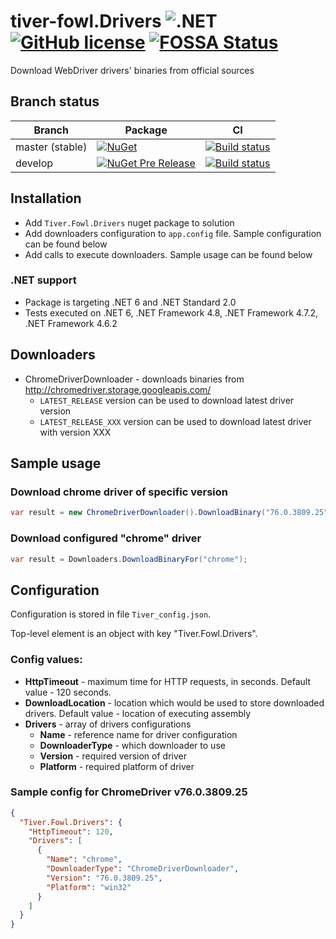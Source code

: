 # tiver-fowl.Drivers ![.NET](https://img.shields.io/badge/.NET-6-blue)  [![GitHub license](https://img.shields.io/badge/license-MIT-blue.svg)](https://raw.githubusercontent.com/MrHant/tiver-fowl/master/LICENSE) [![FOSSA Status](https://app.fossa.com/api/projects/git%2Bgithub.com%2FMrHant%2Ftiver-fowl.Drivers.svg?type=shield)](https://app.fossa.com/projects/git%2Bgithub.com%2FMrHant%2Ftiver-fowl.Drivers?ref=badge_shield)


Download WebDriver drivers' binaries from official sources

## Branch status

| Branch | Package | CI  |
| ------ | ------- | --- |
| master (stable) | [![NuGet](https://img.shields.io/nuget/v/Tiver.Fowl.Drivers.svg)](https://www.nuget.org/packages/Tiver.Fowl.Drivers) | [![Build status](https://ci.appveyor.com/api/projects/status/s6xak6m2jc2mijnt/branch/master?svg=true)](https://ci.appveyor.com/project/MrHant/tiver-fowl-drivers/branch/master) |
| develop | [![NuGet Pre Release](https://img.shields.io/nuget/vpre/Tiver.Fowl.Drivers.svg)](https://www.nuget.org/packages/Tiver.Fowl.Drivers/absoluteLatest) | [![Build status](https://ci.appveyor.com/api/projects/status/s6xak6m2jc2mijnt/branch/develop?svg=true)](https://ci.appveyor.com/project/MrHant/tiver-fowl-drivers/branch/develop) |

## Installation
* Add ```Tiver.Fowl.Drivers``` nuget package to solution
* Add downloaders configuration to ```app.config``` file. Sample configuration can be found below
* Add calls to execute downloaders. Sample usage can be found below

### .NET support
* Package is targeting .NET 6 and .NET Standard 2.0
* Tests executed on .NET 6, .NET Framework 4.8, .NET Framework 4.7.2, .NET Framework 4.6.2

## Downloaders
* ChromeDriverDownloader - downloads binaries from http://chromedriver.storage.googleapis.com/
  * ```LATEST_RELEASE``` version can be used to download latest driver version
  * ```LATEST_RELEASE_XXX``` version can be used to download latest driver with version XXX

## Sample usage
### Download chrome driver of specific version

```c#
var result = new ChromeDriverDownloader().DownloadBinary("76.0.3809.25", "win32");
```

### Download configured "chrome" driver

```c#
var result = Downloaders.DownloadBinaryFor("chrome");
```

## Configuration

Configuration is stored in file `Tiver_config.json`. 

Top-level element is an object with key "Tiver.Fowl.Drivers".

### Config values:

* **HttpTimeout** - maximum time for HTTP requests, in seconds. Default value - 120 seconds.
* **DownloadLocation** - location which would be used to store downloaded drivers. Default value - location of executing assembly
* **Drivers** - array of drivers configurations
  * **Name** - reference name for driver configuration
  * **DownloaderType** - which downloader to use
  * **Version** - required version of driver
  * **Platform** - required platform of driver

### Sample config for ChromeDriver v76.0.3809.25

```json
{
  "Tiver.Fowl.Drivers": {
    "HttpTimeout": 120,
    "Drivers": [
      {
        "Name": "chrome",
        "DownloaderType": "ChromeDriverDownloader",
        "Version": "76.0.3809.25",
        "Platform": "win32"
      }
    ]
  }
}
```
